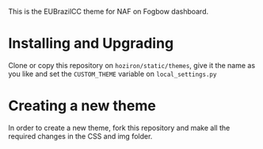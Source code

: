 This is the EUBrazilCC theme for NAF on Fogbow dashboard.

# Installing and Upgrading

Clone or copy this repository on `hoziron/static/themes`, give it the name as you like and set the `CUSTOM_THEME` variable on `local_settings.py`

# Creating a new theme

In order to create a new theme, fork this repository and make all the required changes in the CSS and img folder.
